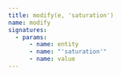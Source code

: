 ```yaml
---
title: modify(e, 'saturation')
name: modify
signatures:
  - params:
      - name: entity
      - name: "'saturation'"
      - name: value
---
```

